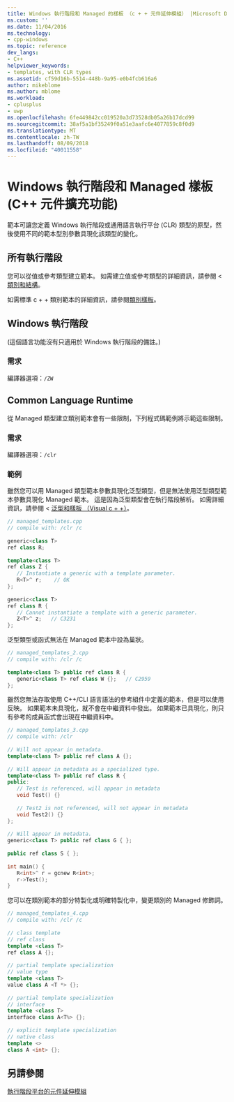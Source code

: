 ```yaml
---
title: Windows 執行階段和 Managed 的樣板 （c + + 元件延伸模組） |Microsoft Docs
ms.custom: ''
ms.date: 11/04/2016
ms.technology:
- cpp-windows
ms.topic: reference
dev_langs:
- C++
helpviewer_keywords:
- templates, with CLR types
ms.assetid: cf59d16b-5514-448b-9a95-e0b4fcb616a6
author: mikeblome
ms.author: mblome
ms.workload:
- cplusplus
- uwp
ms.openlocfilehash: 6fe449842cc019520a3d73528db05a26b17dcd99
ms.sourcegitcommit: 38af5a1bf35249f0a51e3aafc6e4077859c8f0d9
ms.translationtype: MT
ms.contentlocale: zh-TW
ms.lasthandoff: 08/09/2018
ms.locfileid: "40011558"
---
```

# <a name="windows-runtime-and-managed-templates-c-component-extensions"></a>Windows 執行階段和 Managed 樣板 (C++ 元件擴充功能)
範本可讓您定義 Windows 執行階段或通用語言執行平台 (CLR) 類型的原型，然後使用不同的範本型別參數具現化該類型的變化。  
  
## <a name="all-runtimes"></a>所有執行階段  
 您可以從值或參考類型建立範本。  如需建立值或參考類型的詳細資訊，請參閱 <<c0> [ 類別和結構](../windows/classes-and-structs-cpp-component-extensions.md)。  
  
 如需標準 c + + 類別範本的詳細資訊，請參閱[類別樣板](../cpp/class-templates.md)。  
  
## <a name="windows-runtime"></a>Windows 執行階段  
 (這個語言功能沒有只適用於 Windows 執行階段的備註。)  
  
### <a name="requirements"></a>需求  
 編譯器選項：`/ZW`  
  
## <a name="common-language-runtime"></a>Common Language Runtime  
 從 Managed 類型建立類別範本會有一些限制，下列程式碼範例將示範這些限制。  
  
### <a name="requirements"></a>需求  
 編譯器選項：`/clr`  
  
### <a name="examples"></a>範例  
  
 雖然您可以用 Managed 類型範本參數具現化泛型類型，但是無法使用泛型類型範本參數具現化 Managed 範本。 這是因為泛型類型會在執行階段解析。 如需詳細資訊，請參閱 <<c0> [ 泛型和樣板 （Visual c + +）](../windows/generics-and-templates-visual-cpp.md)。  
  
```cpp  
// managed_templates.cpp  
// compile with: /clr /c  
  
generic<class T>   
ref class R;   
  
template<class T>   
ref class Z {  
   // Instantiate a generic with a template parameter.  
   R<T>^ r;    // OK  
};  
  
generic<class T>   
ref class R {  
   // Cannot instantiate a template with a generic parameter.  
   Z<T>^ z;   // C3231  
};  
```  
  
 泛型類型或函式無法在 Managed 範本中設為巢狀。  
  
```cpp  
// managed_templates_2.cpp  
// compile with: /clr /c  
  
template<class T> public ref class R {  
   generic<class T> ref class W {};   // C2959  
};  
```  
  
 雖然您無法存取使用 C++/CLI 語言語法的參考組件中定義的範本，但是可以使用反映。 如果範本未具現化，就不會在中繼資料中發出。 如果範本已具現化，則只有參考的成員函式會出現在中繼資料中。  
  
```cpp  
// managed_templates_3.cpp  
// compile with: /clr  
  
// Will not appear in metadata.  
template<class T> public ref class A {};  
  
// Will appear in metadata as a specialized type.  
template<class T> public ref class R {  
public:  
   // Test is referenced, will appear in metadata  
   void Test() {}  
  
   // Test2 is not referenced, will not appear in metadata  
   void Test2() {}  
};  
  
// Will appear in metadata.  
generic<class T> public ref class G { };  
  
public ref class S { };  
  
int main() {  
   R<int>^ r = gcnew R<int>;  
   r->Test();  
}  
```  
  
 您可以在類別範本的部分特製化或明確特製化中，變更類別的 Managed 修飾詞。  
  
```cpp  
// managed_templates_4.cpp  
// compile with: /clr /c  
  
// class template  
// ref class  
template <class T>  
ref class A {};  
  
// partial template specialization  
// value type  
template <class T>  
value class A <T *> {};  
  
// partial template specialization  
// interface  
template <class T>   
interface class A<T%> {};  
  
// explicit template specialization  
// native class  
template <>  
class A <int> {};  
```  
  
## <a name="see-also"></a>另請參閱  
 [執行階段平台的元件延伸模組](../windows/component-extensions-for-runtime-platforms.md)